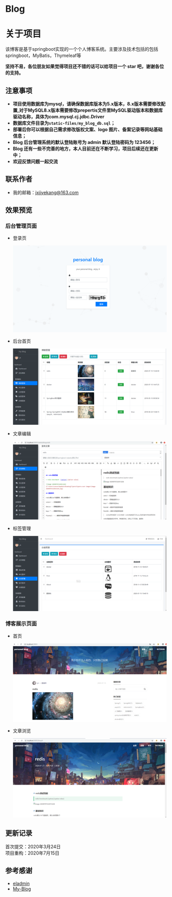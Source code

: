 # Blog
# 关于项目
该博客是基于springboot实现的一个个人博客系统。主要涉及技术包括的包括springboot，MyBatis，Thymeleaf等



**坚持不易，各位朋友如果觉得项目还不错的话可以给项目一个 star 吧，谢谢各位的支持。**


## 注意事项
- **项目使用数据库为mysql，请确保数据库版本为5.x版本，8.x版本需要修改配置,对于MySQL8.x版本需要修改prepertis文件里MySQL驱动版本和数据库驱动名称，具体为com.mysql.cj.jdbc.Driver**
- **数据库文件目录为```static-files/my_blog_db.sql```；**
- **部署后你可以根据自己需求修改版权文案、logo 图片、备案记录等网站基础信息；**
- **Blog 后台管理系统的默认登陆账号为 admin 默认登陆密码为 123456；**
- **Blog 还有一些不完善的地方，本人目前还在不断学习，项目后续还在更新中；**
- **欢迎反馈问题一起交流**


## 联系作者

- 我的邮箱：jxjjyekang@163.com

## 效果预览

### 后台管理页面

- 登录页

	![login](static-files/login.png)

- 后台首页

    ![dashboard](static-files/dash.png)

- 文章编辑

	![edit](static-files/edits.png)
	
- 标签管理

    ![tag](static-files/tag.png)


### 博客展示页面

- 首页

	![index01](static-files/index.png)

- 文章浏览

	![detail01](static-files/detail.png)




## 更新记录
  首次提交：2020年3月24日   
  项目重构：2020年7月15日
## 参考感谢

- [eladmin](https://github.com/elunez/eladmin)
- [My-Blog](https://github.com/ZHENFENG13/My-Blog)


